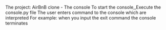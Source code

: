 The project: AirBnB clone - The console
To start the console,,Execute the console.py file
The user enters command to the console which are interpreted 
For example:
when you input the exit command the console terminates
